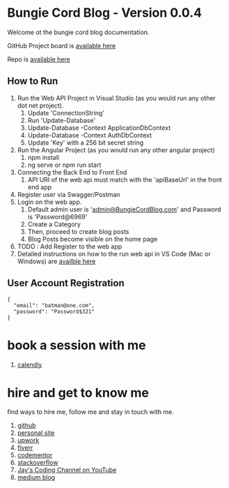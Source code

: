 # Bungie Cord Blog - Version 0.0.4

Welcome ot the bungie cord blog documentation.

GitHub Project board is [available here](https://github.com/users/Jay-study-nildana/projects/10)

Repo is [available here](https://github.com/Jay-study-nildana/BungieCordBlog)

## How to Run 

1. Run the Web API Project in Visual Studio (as you would run any other dot net project).
    1. Update 'ConnectionString'
    1. Run 'Update-Database'
    1. Update-Database -Context ApplicationDbContext
    1. Update-Database -Context AuthDbContext
    1. Update 'Key' with a 256 bit secret string
1. Run the Angular Project (as you would run any other angular project)
    1. npm install
    1. ng serve or npm run start
1. Connecting the Back End to Front End
    1. API URI of the web api must match with the 'apiBaseUrl' in the front end app
1. Register user via Swagger/Postman
1. Login on the web app.
    1. Default admin user is 'admin@BungieCordBlog.com' and Password is 'Password@6969'
    1. Create a Category
    1. Then, proceed to create blog posts
    1. Blog Posts become visible on the home page
1. TODO : Add Register to the web app
2. Detailed instructions on how to the run web api in VS Code (Mac or Windows) are [availble here](https://github.com/Jay-study-nildana/BungieCordBlog/tree/main/BungieCordBlogWebAPI)

## User Account Registration

```
{
  "email": "batman@one.com",
  "password": "Password$321"
}
```

# book a session with me

1. [calendly](https://calendly.com/jaycodingtutor/30min)

# hire and get to know me

find ways to hire me, follow me and stay in touch with me.

1. [github](https://github.com/Jay-study-nildana)
1. [personal site](https://thechalakas.com)
1. [upwork](https://www.upwork.com/fl/vijayasimhabr)
1. [fiverr](https://www.fiverr.com/jay_codeguy)
1. [codementor](https://www.codementor.io/@vijayasimhabr)
1. [stackoverflow](https://stackoverflow.com/users/5338888/jay)
1. [Jay's Coding Channel on YouTube](https://www.youtube.com/channel/UCJJVulg4J7POMdX0veuacXw/)
1. [medium blog](https://medium.com/@vijayasimhabr)
